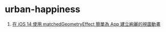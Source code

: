 # urban-happiness

1. [在 iOS 14 使用 matchedGeometryEffect 簡單為 App 建立絢麗的視圖動畫](https://www.appcoda.com.tw/matchedgeometryeffect/)
